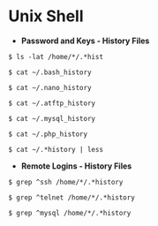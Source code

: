 # Unix Shell

- **Password and Keys - History Files**

`$ ls -lat /home/*/.*hist`

`$ cat ~/.bash_history`

`$ cat ~/.nano_history`

`$ cat ~/.atftp_history`

`$ cat ~/.mysql_history`

`$ cat ~/.php_history`

`$ cat ~/.*history | less`

- **Remote Logins - History Files**

`$ grep ^ssh /home/*/.*history`

`$ grep ^telnet /home/*/.*history`

`$ grep ^mysql /home/*/.*history`